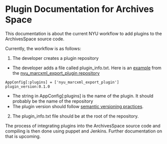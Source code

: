 # Plugin Documentation for Archives Space
This documentation is about the current NYU workflow to add plugins to the ArchivesSpace source code.

Currently, the workflow is as follows:
1. The developer creates a plugin repository
  * The developer adds a file called plugin_info.txt. Here is an [example](https://github.com/NYULibraries/nyu_marcxml_export_plugin/blob/master/plugin_info.txt) from the [nyu_marcxml_export_plugin repository](https://github.com/NYULibraries/nyu_marcxml_export_plugin/blob/master)
  ```
  AppConfig[:plugins] = ['nyu_marcxml_export_plugin']
  plugin_version:0.1.0
  ```

  * The string in AppConfig[:plugins] is the name of the plugin. It should probably be the name of the repository
  * The plugin version should follow [semantic versioning practices](http://semver.org/).

2. The plugin_info.txt file should be at the root of the repository.

The process of integrating plugins into the ArchivesSpace source code and compiling is then done using puppet and Jenkins. Further documentation on that is upcoming.
